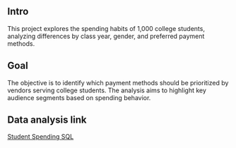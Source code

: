 ## Intro

This project explores the spending habits of 1,000 college students, analyzing differences by class year, gender, and preferred payment methods.


## Goal                                                           
The objective is to identify which payment methods should be prioritized by vendors serving college students. The analysis aims to highlight key audience segments based on spending behavior.

## Data analysis link
[Student Spending SQL](Student%20Spending.sql)

                                                         
                                                      

                                                            
